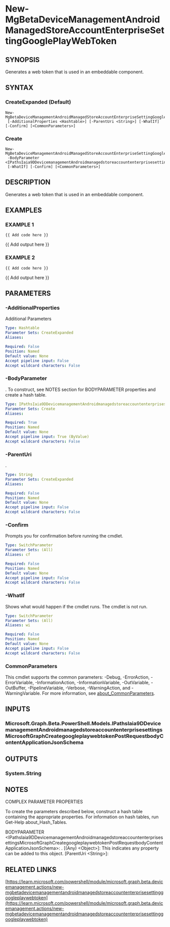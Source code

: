 ﻿---
external help file: Microsoft.Graph.Beta.DeviceManagement.Actions-help.xml
Module Name: Microsoft.Graph.Beta.DeviceManagement.Actions
online version: https://learn.microsoft.com/powershell/module/microsoft.graph.beta.devicemanagement.actions/new-mgbetadevicemanagementandroidmanagedstoreaccountenterprisesettinggoogleplaywebtoken
schema: 2.0.0
---

# New-MgBetaDeviceManagementAndroidManagedStoreAccountEnterpriseSettingGooglePlayWebToken

## SYNOPSIS
Generates a web token that is used in an embeddable component.

## SYNTAX

### CreateExpanded (Default)
```
New-MgBetaDeviceManagementAndroidManagedStoreAccountEnterpriseSettingGooglePlayWebToken
 [-AdditionalProperties <Hashtable>] [-ParentUri <String>] [-WhatIf] [-Confirm] [<CommonParameters>]
```

### Create
```
New-MgBetaDeviceManagementAndroidManagedStoreAccountEnterpriseSettingGooglePlayWebToken
 -BodyParameter <IPathsIaia9DDevicemanagementAndroidmanagedstoreaccountenterprisesettingsMicrosoftGraphCreategoogleplaywebtokenPostRequestbodyContentApplicationJsonSchema>
 [-WhatIf] [-Confirm] [<CommonParameters>]
```

## DESCRIPTION
Generates a web token that is used in an embeddable component.

## EXAMPLES

### EXAMPLE 1
```
{{ Add code here }}
```

{{ Add output here }}

### EXAMPLE 2
```
{{ Add code here }}
```

{{ Add output here }}

## PARAMETERS

### -AdditionalProperties
Additional Parameters

```yaml
Type: Hashtable
Parameter Sets: CreateExpanded
Aliases:

Required: False
Position: Named
Default value: None
Accept pipeline input: False
Accept wildcard characters: False
```

### -BodyParameter
.
To construct, see NOTES section for BODYPARAMETER properties and create a hash table.

```yaml
Type: IPathsIaia9DDevicemanagementAndroidmanagedstoreaccountenterprisesettingsMicrosoftGraphCreategoogleplaywebtokenPostRequestbodyContentApplicationJsonSchema
Parameter Sets: Create
Aliases:

Required: True
Position: Named
Default value: None
Accept pipeline input: True (ByValue)
Accept wildcard characters: False
```

### -ParentUri
.

```yaml
Type: String
Parameter Sets: CreateExpanded
Aliases:

Required: False
Position: Named
Default value: None
Accept pipeline input: False
Accept wildcard characters: False
```

### -Confirm
Prompts you for confirmation before running the cmdlet.

```yaml
Type: SwitchParameter
Parameter Sets: (All)
Aliases: cf

Required: False
Position: Named
Default value: None
Accept pipeline input: False
Accept wildcard characters: False
```

### -WhatIf
Shows what would happen if the cmdlet runs.
The cmdlet is not run.

```yaml
Type: SwitchParameter
Parameter Sets: (All)
Aliases: wi

Required: False
Position: Named
Default value: None
Accept pipeline input: False
Accept wildcard characters: False
```

### CommonParameters
This cmdlet supports the common parameters: -Debug, -ErrorAction, -ErrorVariable, -InformationAction, -InformationVariable, -OutVariable, -OutBuffer, -PipelineVariable, -Verbose, -WarningAction, and -WarningVariable. For more information, see [about_CommonParameters](http://go.microsoft.com/fwlink/?LinkID=113216).

## INPUTS

### Microsoft.Graph.Beta.PowerShell.Models.IPathsIaia9DDevicemanagementAndroidmanagedstoreaccountenterprisesettingsMicrosoftGraphCreategoogleplaywebtokenPostRequestbodyContentApplicationJsonSchema
## OUTPUTS

### System.String
## NOTES
COMPLEX PARAMETER PROPERTIES

To create the parameters described below, construct a hash table containing the appropriate properties.
For information on hash tables, run Get-Help about_Hash_Tables.

BODYPARAMETER \<IPathsIaia9DDevicemanagementAndroidmanagedstoreaccountenterprisesettingsMicrosoftGraphCreategoogleplaywebtokenPostRequestbodyContentApplicationJsonSchema\>: .
  \[(Any) \<Object\>\]: This indicates any property can be added to this object.
  \[ParentUri \<String\>\]:

## RELATED LINKS

[https://learn.microsoft.com/powershell/module/microsoft.graph.beta.devicemanagement.actions/new-mgbetadevicemanagementandroidmanagedstoreaccountenterprisesettinggoogleplaywebtoken](https://learn.microsoft.com/powershell/module/microsoft.graph.beta.devicemanagement.actions/new-mgbetadevicemanagementandroidmanagedstoreaccountenterprisesettinggoogleplaywebtoken)

